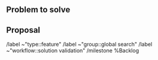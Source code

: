 ## Problem to solve

<!-- What problem do we solve? Try to define the who/what/why of the opportunity as a user story. For example, "As a (who), I want (what), so I can (why/value)." -->

## Proposal

<!-- Use this section to explain the feature and how it will work. It can be helpful to add technical details, design proposals, and links to related epics or issues. -->

<!-- Please add a label for the type of feature as per https://about.gitlab.com/handbook/engineering/metrics/#work-type-classification -->
/label ~"type::feature"
/label ~"group::global search"
/label ~"workflow::solution validation" 
/milestone %Backlog